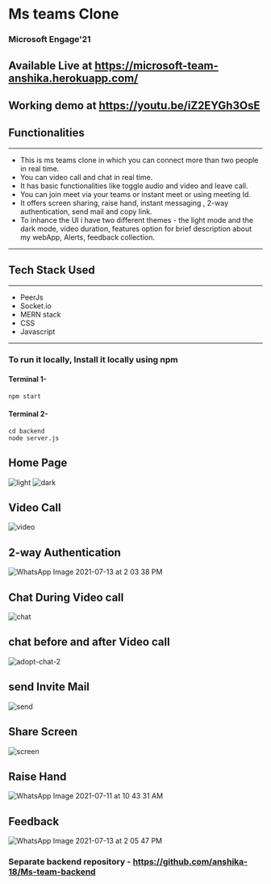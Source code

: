 # Ms teams Clone
### Microsoft Engage'21
## Available Live at https://microsoft-team-anshika.herokuapp.com/

## Working demo at https://youtu.be/iZ2EYGh3OsE

## Functionalities

***
* This is ms teams clone in which you can connect more than two people in real time. 
* You can video call and chat in real time.
* It has basic functionalities like toggle audio and video and leave call.
* You can join meet via your teams or instant meet or using meeting Id.
* It offers screen sharing, raise hand, instant messaging , 2-way authentication, send mail and copy link.
* To inhance the UI i have two different themes - the light mode and the dark mode, video duration, features option for brief description about my webApp, Alerts, feedback collection.
***

## Tech Stack Used

***
* PeerJs
* Socket.io
* MERN stack
* CSS
* Javascript
***

### To run it locally, Install it locally using npm 

#### Terminal 1-
```
npm start
```
#### Terminal 2-
```
cd backend
node server.js
```
## Home Page
![light](https://user-images.githubusercontent.com/74226523/125418825-ef6b98e6-0dcb-4616-b659-0c5ab0d40134.jpeg)
![dark](https://user-images.githubusercontent.com/74226523/125418833-63a1b959-3dae-4eea-a074-258ee9cbf127.jpeg)


## Video Call
![video](https://user-images.githubusercontent.com/74226523/125418286-c15ed143-9f1c-492e-ae97-6a94cb28fa98.jpg)

## 2-way Authentication
![WhatsApp Image 2021-07-13 at 2 03 38 PM](https://user-images.githubusercontent.com/74226523/125419409-c7011270-38e0-4038-bf74-1522206c642e.jpeg)


## Chat During Video call
![chat](https://user-images.githubusercontent.com/74226523/125418372-debda127-310d-4a4e-8728-4f4529b2cd38.jpeg)

## chat before and after Video call
![adopt-chat-2](https://user-images.githubusercontent.com/74226523/125418496-7f2df490-d92b-4fbf-95f3-5aa8a888dfb5.jpeg)

## send Invite Mail
![send](https://user-images.githubusercontent.com/74226523/125418982-d5ef8c0e-73be-451b-8c8b-21fabc0e5f8b.jpeg)


## Share Screen
![screen](https://user-images.githubusercontent.com/74226523/125418618-54dafeac-c65d-41f4-b9b3-d6778f5e1d29.jpeg)

## Raise Hand
![WhatsApp Image 2021-07-11 at 10 43 31 AM](https://user-images.githubusercontent.com/74226523/125419427-3af87ae0-a1bc-47c0-b1a8-51d2cfdc81ac.jpeg)

## Feedback
![WhatsApp Image 2021-07-13 at 2 05 47 PM](https://user-images.githubusercontent.com/74226523/125419635-bb12a4bd-2f88-4404-bd93-8e69751a9343.jpeg)





### Separate backend repository - https://github.com/anshika-18/Ms-team-backend

